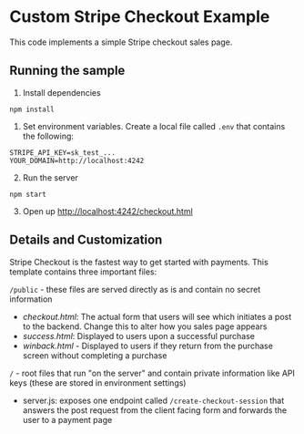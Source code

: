 # Custom Stripe Checkout Example

This code implements a simple Stripe checkout sales page.

## Running the sample

1. Install dependencies

~~~
npm install
~~~

1. Set environment variables. Create a local file called `.env` that contains the following:

```
STRIPE_API_KEY=sk_test_...
YOUR_DOMAIN=http://localhost:4242
```

2. Run the server

~~~
npm start
~~~

3. Open up [http://localhost:4242/checkout.html](http://localhost:4242/checkout.html)

## Details and Customization

Stripe Checkout is the fastest way to get started with payments. This template contains three important files:

`/public` - these files are served directly as is and contain no secret information

- _checkout.html_: The actual form that users will see which initiates a post to the backend. Change this to alter how you sales page appears
- _success.html_: Displayed to users upon a successful purchase
- _winback.html_ - Displayed to users if they return from the purchase screen without completing a purchase

`/` - root files that run "on the server" and contain private information like API keys (these are stored in environment settings)

- server.js: exposes one endpoint called `/create-checkout-session` that answers the post request from the client facing form and forwards the user to a payment page
